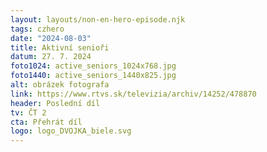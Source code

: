 ```yaml
---
layout: layouts/non-en-hero-episode.njk
tags: czhero
date: "2024-08-03"
title: Aktivní senioři
datum: 27. 7. 2024
foto1024: active_seniors_1024x768.jpg
foto1440: active_seniors_1440x825.jpg
alt: obrázek fotografa
link: https://www.rtvs.sk/televizia/archiv/14252/478870
header: Poslední díl
tv: ČT 2
cta: Přehrát díl
logo: logo_DVOJKA_biele.svg
---
```

